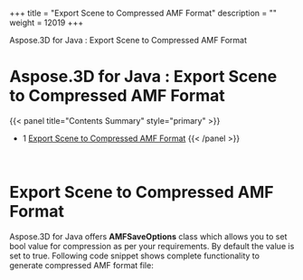 +++
title = "Export Scene to Compressed AMF Format" 
description = "" 
weight = 12019 
+++

Aspose.3D for Java : Export Scene to Compressed AMF Format  

# Aspose.3D for Java : Export Scene to Compressed AMF Format


{{< panel title="Contents Summary" style="primary" >}}
*   1 [Export Scene to Compressed AMF Format](#ExportScenetoCompressedAMFFormat-ExportScenetoCompressedAMFFormat)
{{< /panel >}}
 

 

# Export Scene to Compressed AMF Format

Aspose.3D for Java offers **AMFSaveOptions** class which allows you to set bool value for compression as per your requirements. By default the value is set to true. Following code snippet shows complete functionality to generate compressed AMF format file:

